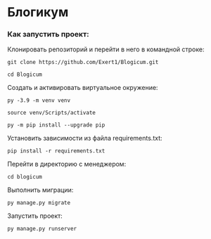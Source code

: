 # Блогикум
### Как запустить проект:

Клонировать репозиторий и перейти в него в командной строке:

```
git clone https://github.com/Exert1/Blogicum.git
```

```
cd Blogicum
```

Cоздать и активировать виртуальное окружение:

```
py -3.9 -m venv venv
```

```
source venv/Scripts/activate
```

```
py -m pip install --upgrade pip
```

Установить зависимости из файла requirements.txt:

```
pip install -r requirements.txt
```

Перейти в директорию с менеджером:
```
cd blogicum
```

Выполнить миграции:

```
py manage.py migrate
```

Запустить проект:

```
py manage.py runserver
```

